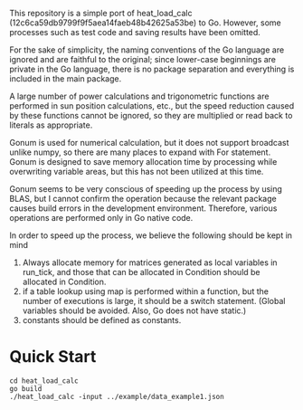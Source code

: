 This repository is a simple port of heat_load_calc (12c6ca59db9799f9f5aea14faeb48b42625a53be) to Go. However, some processes such as test code and saving results have been omitted.

For the sake of simplicity, the naming conventions of the Go language are ignored and are faithful to the original; since lower-case beginnings are private in the Go language, there is no package separation and everything is included in the main package.

A large number of power calculations and trigonometric functions are performed in sun position calculations, etc., but the speed reduction caused by these functions cannot be ignored, so they are multiplied or read back to literals as appropriate.

Gonum is used for numerical calculation, but it does not support broadcast unlike numpy, so there are many places to expand with For statement. Gonum is designed to save memory allocation time by processing while overwriting variable areas, but this has not been utilized at this time.

Gonum seems to be very conscious of speeding up the process by using BLAS, but I cannot confirm the operation because the relevant package causes build errors in the development environment. Therefore, various operations are performed only in Go native code.

In order to speed up the process, we believe the following should be kept in mind
1. Always allocate memory for matrices generated as local variables in run_tick, and those that can be allocated in Condition should be allocated in Condition.
2. if a table lookup using map is performed within a function, but the number of executions is large, it should be a switch statement. (Global variables should be avoided. Also, Go does not have static.)
3. constants should be defined as constants.

# Quick Start

```
cd heat_load_calc
go build
./heat_load_calc -input ../example/data_example1.json
```